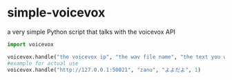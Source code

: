 # simple-voicevox
a very simple Python script that talks with the voicevox API
```python
import voicevox

voicevox.handle("the voicevox ip", "the wav file name", "the text you want to enter in Japanese", "the character number")
#example for actual use
voicevox.handle("http://127.0.0.1:50021", "zanu", "よよだよ", 1)
```

